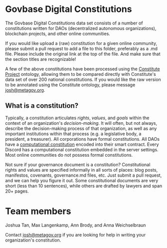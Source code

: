 # Govbase Digital Constitutions

The Govbase Digital Constitutions data set consists of a number of constitutions written for DAOs (decentralized autonomous organizations), blockchain projects, and other online communities.

If you would like upload a (raw) constitution for a given online community, please submit a pull request to add a file to this folder, preferably as a .md file. Please include the original link at the top of the file. And make sure that the section titles are recognizable!

A few of the above constitutions have been processed using the [Constitute Project](https://www.constituteproject.org) ontology, allowing them to be compared directly with Constitute's data set of over 200 national constitutions. If you would like the raw version to be annotated using the Constitute ontology, please message josh@metagov.org.

## What is a constitution?

Typically, a constitution articulates *rights*, *values*, and *goals* within the context of an organization's *decision-making*. It will often, but not always, describe the decision-making process of that organization, as well as any important institutions within that process (e.g. a legislative body, a president, a treasurer). All corporations have formal constitutions. All DAOs have a [computational constitution](https://medium.com/commonsstack/exploring-daos-as-a-new-kind-of-institution-8103e6b156d4) encoded into their smart contract. Every Discord has a computational constitution embedded in the server settings. Most online communities do not possess formal constitutions.

Not sure if your governance document is a constitution? Constitutional rights and values are specified informally in all sorts of places: blog posts, manifestos, covenants, governance.md files, etc. Just submit a pull request, and we can help you figure it out. Some constitutional documents are very short (less than 10 sentences), while others are drafted by lawyers and span 20+ pages.

# Team members
Joshua Tan, Max Langenkamp, Ann Brody, and Anna Weichselbraun

Contact josh@metagov.org if you are looking for help in writing your organization's constitution.
